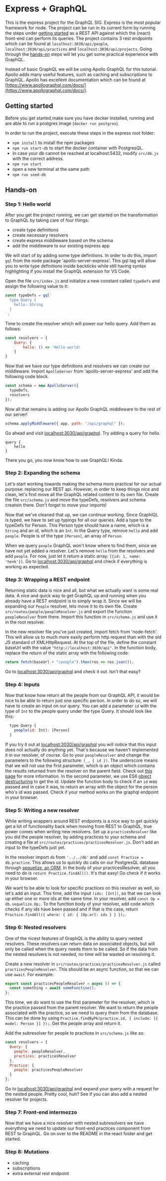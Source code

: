 # Express + GraphQL

This is the express project for the GraphQL SIG. Express is the most popular framework for node. The project can be run in its current form by running the steps under [getting started](#getting-started) as a REST API against which the (react) front-end can perform its queries.
The project contains 3 rest endpoints which can be found at `localhost:3030/api/people`, `localhost:3030/api/practices` and `localhost:3030/api/projects`.
Going through the [hands-on](#hands-on) steps will let you get some practical experience with GraphQL.

Instead of basic GraphQL we will be using Apollo GraphQL for this tutorial. Apollo adds many useful features, such as caching and subscriptions to GraphQL. Apollo has excellent documentation which can be found at [https://www.apollographql.com/docs/](https://www.apollographql.com/docs/).

## Getting started

Before you get started,make sure you have docker installed, running and are able to run a postgres image (`docker run postgres`).

In order to run the project, execute these steps in the express root folder:

- `npm install` to install the npm packages
- `npm run start-db` to start the docker container with PostgresQL.
- In case your db cannot be reached at localhost:5432, modify `src/db.js` with the correct address.
- `npm run start`
- open a new terminal at the same path
- `npm run seed-db`

## Hands-on

### Step 1: Hello world

After you get the project running, we can get started on the transformation to GraphQL by taking care of four things:

- create type definitions
- create necessary resolvers
- create express middleware based on the schema
- add the middleware to our existing express app

We will start of by adding some type definitions. In order to do this, import `gql` from the node package 'apollo-server-express'. This gql tag will allow you to write type definitions inside backticks while still having syntax highlighting if you install the GraphQL extension for VS Code.

Open the file `src/index.js` and initialize a new constant called `typeDefs` and assign the following value to it:

```javascript
const typeDefs = gql`
  type Query {
    hello: String
  }
`;
```

Time to create the resolver which will power our hello query. Add them as follows:

```javascript
const resolvers = {
    Query: {
        hello: () => 'Hello world!
    }
}
```

Now that we have our type definitions and resolvers we can create our middleware. Import `ApolloServer` from 'apollo-server-express' and add the following code block.

```javascript
const schema = new ApolloServer({
  typeDefs,
  resolvers
});
```

Now all that remains is adding our Apollo GraphQL middleware to the rest of our server!

```javascript
schema.applyMiddleware({ app, path: "/api/graphql" });
```

Go ahead and visit [localhost:3030/api/graphql](localhost:3030/api/grapqhl). Try adding a query for hello.

```
query {
    hello
}
```

There you go, you now know how to use GraphQL! Kinda.

### Step 2: Expanding the schema

Let's start working towards making the schema more practical for our actual purpose: replacing our REST api. However, in order to keep things nice and clean, let's first move all the GraphQL related content to its own file. Create the file `src/schema.js` and move the typeDefs, resolvers and schema creatoin there. Don't forget to move your imports!

Now that we've cleaned that up, we can continue working. Since GraphlQL is typed, we have to set up typings for all our queries. Add a type to the typeDefs for Person. This Person type should have a name, which is a `String` and an id, which is an `Int`. In the Query type, remove `hello` and add `people`. People is of the type `[Person]`, an array of `Person`.

When we query `people` GraphQL won't know where to find them, since we have not yet added a resolver. Let's remove `hello` from the resolvers and add `people`. For now, just let it return a static array: `[{id: 1, name: 'henk'}]`. Go to [localhost:3030/api/graphql](localhost:3030/api/grapqhl) and check if everything is working as expected.

### Step 3: Wrapping a REST endpoint

Returning static data is nice and all, but what we actually want is some real data. A nice and quick way to get GraphQL up and running when you already have a REST endpoint is to simply wrap it. Since we will be expanding our `People` resolver, lets move it to its own file. Create `src/routes/people/peopleResolver.js` and export the function `peopleResolver` from there. Import this function in `src/schema.js` and use it in the root resolver.

In the new resolver file you've just created, import fetch from 'node-fetch'. This will allow us to much more easily perform http request than with the old JS standard of XMLHttpRequest. At the top of the file, define the constant baseUrl with the value `"http://localhost:3030/api"`. In the function body, replace the return of the static array with the following code:

```javascript
return fetch(baseUrl + "/people").then(res => res.json());
```

Go to [localhost:3030/api/graphql](localhost:3030/api/grapqhl) and check it out. Isn't that easy?

### Step 4: Inputs

Now that know how return all the people from our GraphQL API, it would be nice to be able to return just one specific person. In order to do so, we will have to create an input on our query. You can add a parameter `id` with the type of `Int` to the people query under the type Query. It should look like this:

```javascript
  type Query {
    people(id: Int): [Person]
  }
```

If you try it out at [localhost:3030/api/graphql](localhost:3030/api/grapqhl) you will notice that this input does not actually do anything yet. That's because we haven't implemented it in our resolver, of course. Go to your `peopleResolver` and change the parameters to the following structure: `(_, { id })`. The underscore means that we will not use the first parameter, which is an object which contains the results returned from the resolver on the parent field. Check out [this page](https://www.apollographql.com/docs/graphql-tools/resolvers.html) for more information. In the second parameter, we use ES6 [object destructuring](https://developer.mozilla.org/en-US/docs/Web/JavaScript/Reference/Operators/Destructuring_assignment#Object_destructuring) to get the id. Update the function body to check if an `id` was passed and in case it was, to return an array with the object for the person who's id was passed. Check if your method works on the graphql endpoint in your browser.

### Step 5: Writing a new resolver

While writing wrappers around REST endpoints is a nice way to get quickly get a lot of functionality back when moving from REST to GraphQL, true power comes when writing new resolvers. Set up a `practicesResolver` like you did the people resolver, by adding practices to your schema and creating a file at `src/routes/practices/practicesResolver.js`. Don't add an input to the typeDefs just yet.

In the resolver import `db` from `'../../db'` and add `const Practice = db.practice`. This allows us to quickly do calls on our PostgresQL database through [sequelize, an ORM](http://docs.sequelizejs.com/). In the body of your practicesResolver, all you need to do is `return Practice.findAll()`. It's that easy! Go check if it works in your browser.

We want to be able to look for specific practices on this resolver as well, so let's add an input. This time, add the input `(ids: [Int])`, so that we can look up either one or more ids at the same time. In your resolver, add `const Op = db.sequelize.Op;`. To the function body of your resolver, add code which checks if any ids have been passed and if that is the case, return `Practice.findAll({ where: { id: { [Op.or]: ids } } });`.

### Step 6: Nested resolvers

One of the nicest features of GraphQL is the ability to query nested resolvers. These resolvers can return data on associated objects, but will only be called when the query needs them to be called. So if the data from the nested resolvers is not needed, no time will be wasted on resolving it.

Create a new resolver in `src/routes/practices/practicesResolver.js` called `practicesPeopleResolver`. This should be an async function, so that we can use `await`. For example:

```javascript
export const practicesPeopleResolver = async () => {
  const something = await someFunction();
};
```

This time, we do want to use the first parameter for the resolver, which is the practice passed from the parent resolver. We want to return the people associated with the practice, so we need to query them from the database. This can be done by using
`Practice.findByPk(practice.id, { include: [{ model: Person }] });`. Get the people array and return it.

Add the subresolver for people to practices in `src/schema.js` like so:

```javascript
const resolvers = {
  Query: {
    people: peopleResolver,
    practices: practicesResolver
  },
  Practice: {
    people: practicesPeopleResolver
  }
};
```

Go to [localhost:3030/api/graphql](localhost:3030/api/grapqhl) and expand your query with a request for the nested people. Pretty cool, huh?
See if you can also add a nested resolver for projects.

### Step 7: Front-end intermezzo

Now that we have a nice resolver with nested subresolvers we have everything we need to update our front-end practices component from REST to GraphQL. Go on over to the README in the react folder and get started.

### Step 8: Mutations

- caching
- subscriptions
- extra external rest endpoint
